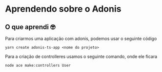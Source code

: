 # Aprendendo sobre o Adonis

## O que aprendi 🤓

Para criarmos uma aplicação com adonis, podemos usar o seguinte código

```
yarn create adonis-ts-app <nome do projeto>
```

Para a criação de controlleres usamos o seguinte comando, onde ele ficara

```
node ace make:controllers User
```
